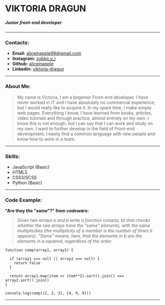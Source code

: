 # VIKTORIA DRAGUN
##### Junior front-end developer
***
### Contacts:
* **Email:** aliceinapple99@gmail.com
* **Instagram:** [zubko_v_i](https://www.instagram.com/zubko_v_i/)
* **Github:** [aliceinapple](https://github.com/aliceinapple)
* **Linkedin:** [viktoria-dragun](https://www.linkedin.com/in/viktoria-dragun-a76237238/)
***
### About Me:
>My name is Victoria, I am a beginner Front-end developer. I have never worked in IT and I have absolutely no commercial experience, but I would really like to acquire it.
In my spare time, I make simple web pages. Everything I know, I have learned from books, articles, video tutorials and through practice, almost entirely on my own. I know this is not enough, but I can say that I can work and study on my own.
I want to further develop in the field of Front-end development.
I easily find a common language with new people and know how to work in a team.
***
### Skills:
* JavaScript (Basic)
* HTML5
* CSS3/SCSS
* Python (Basic)
***
### Code Example:
**"Are they the "same"?" from *codewars*:**
>*Given two arrays a and b write a function comp(a, b) that checks whether the two arrays have the "same" elements, with the same multiplicities (the multiplicity of a member is the number of times it appears). "Same" means, here, that the elements in b are the elements in a squared, regardless of the order.*

```
function comp(array1, array2) {

  if (array1 === null || array2 === null) {
    return false
  }
  
  return array1.map(item => item**2).sort().join() === array2.sort().join()
}

console.log(comp([2, 2, 3], [4, 9, 9]))
```
***